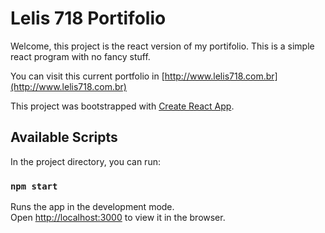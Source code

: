 # Lelis 718 Portifolio

Welcome, this project is the react version of my portifolio. 
This is a simple react program with no fancy stuff. 

You can visit this current portfolio in [http://www.lelis718.com.br](http://www.lelis718.com.br)


This project was bootstrapped with [Create React App](https://github.com/facebook/create-react-app).

## Available Scripts

In the project directory, you can run:

### `npm start`

Runs the app in the development mode.\
Open [http://localhost:3000](http://localhost:3000) to view it in the browser.

